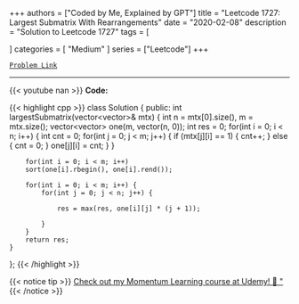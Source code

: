 
+++
authors = ["Coded by Me, Explained by GPT"]
title = "Leetcode 1727: Largest Submatrix With Rearrangements"
date = "2020-02-08"
description = "Solution to Leetcode 1727"
tags = [
    
]
categories = [
    "Medium"
]
series = ["Leetcode"]
+++



[`Problem Link`](https://leetcode.com/problems/largest-submatrix-with-rearrangements/description/)

---
{{< youtube nan >}}
**Code:**

{{< highlight cpp >}}
class Solution {
public:
    int largestSubmatrix(vector<vector<int>>& mtx) {
        int n = mtx[0].size(), m = mtx.size();
        vector<vector<int>> one(m, vector<int>(n, 0));
        int res = 0;
        for(int i = 0; i < n; i++) {
            int cnt = 0;
            for(int j = 0; j < m; j++) {
                if (mtx[j][i] == 1) { cnt++; } 
                else { cnt = 0; }
                one[j][i] = cnt;
            }
        }
        
        for(int i = 0; i < m; i++)
        sort(one[i].rbegin(), one[i].rend());

        for(int i = 0; i < m; i++) {
            for(int j = 0; j < n; j++) {
                
                res = max(res, one[i][j] * (j + 1));
                
            }
        }
        return res;
    }
};
{{< /highlight >}}



{{< notice tip >}}
[Check out my Momentum Learning course at Udemy! 🚀 "](https://www.udemy.com/course/blind-75-the-data-structures-and-algorithms-essentials/)
{{< /notice >}}

